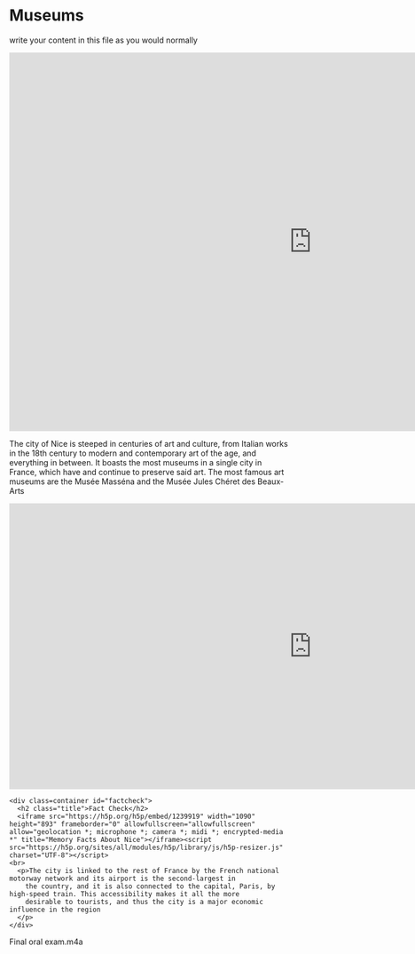 <h1 class="title">Museums</h1>
<p>write your content in this file as you would normally</p>
<iframe src="https://h5p.org/h5p/embed/1232399" width="1090" height="682" frameborder="0" allowfullscreen="allowfullscreen" allow="geolocation *; microphone *; camera *; midi *; encrypted-media *" title="Dialog Cards"></iframe><script src="https://h5p.org/sites/all/modules/h5p/library/js/h5p-resizer.js" charset="UTF-8"></script>
<div class="container" id="museums">
      <p>The city of Nice is steeped in centuries of art and culture, from Italian works in the 18th century to modern
        and contemporary art of the age, and everything in between. It boasts the most museums in a single city in France,
        which have and continue to preserve said art. The most famous art museums are the Musée Masséna and the Musée Jules 
        Chéret des Beaux-Arts
      </p>
      <iframe src="https://h5p.org/h5p/embed/1240226" width="1090" height="515" frameborder="0" allowfullscreen="allowfullscreen" allow="geolocation *; microphone *; camera *; midi *; encrypted-media *" title="Museums in France"></iframe><script src="https://h5p.org/sites/all/modules/h5p/library/js/h5p-resizer.js" charset="UTF-8"></script>
    </div>

    <div class=container id="factcheck">
      <h2 class="title">Fact Check</h2>
      <iframe src="https://h5p.org/h5p/embed/1239919" width="1090" height="893" frameborder="0" allowfullscreen="allowfullscreen" allow="geolocation *; microphone *; camera *; midi *; encrypted-media *" title="Memory Facts About Nice"></iframe><script src="https://h5p.org/sites/all/modules/h5p/library/js/h5p-resizer.js" charset="UTF-8"></script>
    <br>
      <p>The city is linked to the rest of France by the French national motorway network and its airport is the second-largest in 
        the country, and it is also connected to the capital, Paris, by high-speed train. This accessibility makes it all the more 
        desirable to tourists, and thus the city is a major economic influence in the region
      </p>
    </div>
<p>Final oral exam.m4a</p>
